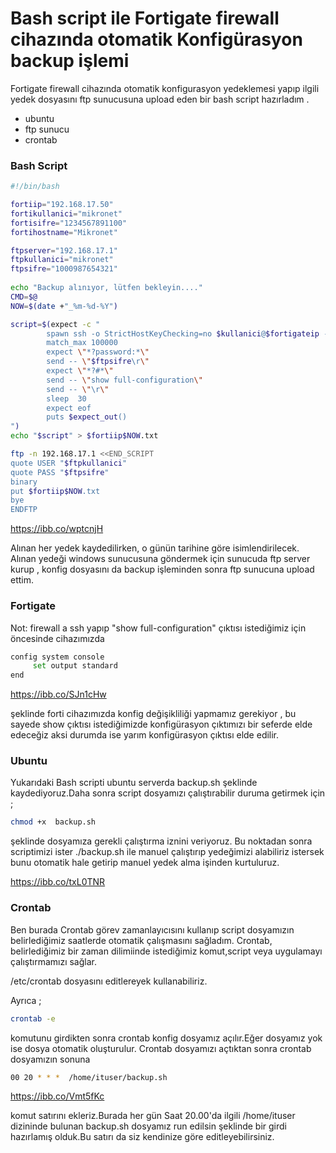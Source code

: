 # Bash script ile Fortigate firewall cihazında otomatik Konfigürasyon backup işlemi 

Fortigate firewall cihazında otomatik konfigurasyon yedeklemesi yapıp ilgili yedek dosyasını ftp sunucusuna upload eden bir bash script hazırladım .

  - ubuntu 
  - ftp sunucu
  - crontab
### Bash Script
```sh
#!/bin/bash

fortiip="192.168.17.50"									
fortikullanici="mikronet"								
fortisifre="1234567891100"									
fortihostname="Mikronet"

ftpserver="192.168.17.1"									
ftpkullanici="mikronet"									
ftpsifre="1000987654321"									
									
echo "Backup alınıyor, lütfen bekleyin...."
CMD=$@
NOW=$(date +"_%m-%d-%Y")  

script=$(expect -c "
		spawn ssh -o StrictHostKeyChecking=no $kullanici@$fortigateip -p 22 $CMD
		match_max 100000
		expect \"*?password:*\"
		send -- \"$ftpsifre\r\"
		expect \"*?#*\"
		send -- \"show full-configuration\"
		send -- \"\r\"
		sleep  30
		expect eof
		puts $expect_out()
")
echo "$script" > $fortiip$NOW.txt

ftp -n 192.168.17.1 <<END_SCRIPT
quote USER "$ftpkullanici"
quote PASS "$ftpsifre"
binary
put $fortiip$NOW.txt
bye
ENDFTP
```
https://ibb.co/wptcnjH 

Alınan her yedek kaydedilirken, o günün tarihine göre isimlendirilecek.
Alınan yedeği windows sunucusuna göndermek için sunucuda  ftp server kurup , konfig dosyasını da  backup işleminden sonra ftp sunucuna upload ettim.
### Fortigate

Not: firewall a  ssh yapıp "show full-configuration" çıktısı istediğimiz için öncesinde cihazımızda 
```sh
config system console
     set output standard
end
```
https://ibb.co/SJn1cHw

şeklinde forti cihazımızda  konfig değişikliliği yapmamız gerekiyor , bu sayede show çıktısı istediğimizde konfigürasyon çıktımızı bir seferde elde edeceğiz  aksi durumda ise  yarım konfigürasyon çıktısı elde edilir.

### Ubuntu
Yukarıdaki Bash scripti ubuntu serverda backup.sh şeklinde kaydediyoruz.Daha sonra script dosyamızı çalıştırabilir duruma getirmek için ;

```sh
chmod +x  backup.sh
```
şeklinde dosyamıza gerekli çalıştırma iznini veriyoruz. 
Bu noktadan sonra scriptimizi ister ./backup.sh ile manuel çalıştırıp yedeğimizi alabiliriz istersek bunu otomatik hale getirip manuel yedek alma işinden kurtuluruz.

https://ibb.co/txL0TNR

### Crontab

Ben burada Crontab görev zamanlayıcısını kullanıp script dosyamızın belirlediğimiz saatlerde otomatik çalışmasını sağladım.
Crontab, belirlediğimiz bir zaman dilimiinde istediğimiz komut,script veya uygulamayı çalıştırmamızı sağlar. 

 /etc/crontab dosyasını editlereyek kullanabiliriz.

Ayrıca ;

```sh
crontab -e 
``` 

komutunu girdikten sonra crontab konfig dosyamız açılır.Eğer dosyamız yok ise dosya otomatik oluşturulur.
Crontab dosyamızı açtıktan sonra crontab dosyamızın sonuna 
```sh
00 20 * * *  /home/ituser/backup.sh 
``` 
https://ibb.co/Vmt5fKc

komut satırını ekleriz.Burada her gün Saat 20.00'da ilgili /home/ituser dizininde bulunan backup.sh dosyamız run edilsin şeklinde bir girdi hazırlamış olduk.Bu satırı da siz kendinize göre editleyebilirsiniz.

